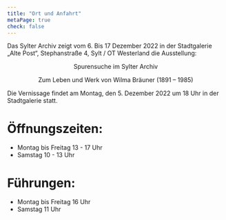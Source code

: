 ```yaml
---
title: "Ort und Anfahrt"
metaPage: true
check: false
---
```


Das Sylter Archiv zeigt vom 6. Bis 17 Dezember 2022 in der Stadtgalerie „Alte Post“, Stephanstraße 4, Sylt / OT Westerland die Ausstellung:

<p style="text-align: center;">
Spurensuche im Sylter Archiv</p>
<p style="text-align: center;">Zum Leben und Werk von Wilma Bräuner (1891 – 1985)</p>

Die Vernissage findet am Montag, den 5. Dezember 2022 um 18 Uhr in der Stadtgalerie statt.

# Öffnungszeiten:
* Montag bis Freitag 13 - 17 Uhr
* Samstag 10 - 13 Uhr

# Führungen:
* Montag bis Freitag 16 Uhr
* Samstag 11 Uhr
